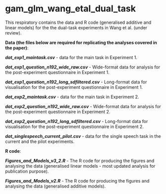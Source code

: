 # gam_glm_wang_etal_dual_task

This respiratory contains the data and R code (generalised additive and linear models) for the the dual-task experiments in Wang et al. (under review).

**Data (the files below are required for replicating the analyses covered in the paper)**:

**_dat_exp1_maintask.csv_** - data for the main task in Experiment 1.

**_dat_exp1_question_n192_wide_raw.csv_** - Wide-format data for analysis for the post-experiment questionnaire in Experiment 1.

**_dat_exp1_question_n192_long_sdfiltered.csv_** - Long-format data for visualisation for the post-experiment questionnaire in Experiment 1.

**_dat_exp2_maintask.csv_** - data for the main task in Experiment 2.


**_dat_exp2_question_n192_wide_raw.csv_** - Wide-format data for analysis for the post-experiment questionnaire in Experiment 2.

**_dat_exp2_question_n192_long_sdfiltered.csv_** - Long-format data for visualisation for the post-experiment questionnaire in Experiment 2.

**_dat_singlespeech_current_pilot.csv_** - data for the single speech task in the current and the pilot experiments.



**R code**:

**_Figures_and_Models_v3_2.R_** - The R code for producing the figures and analysing the data (generalised linear models - most updated analysis for publication purpose).

**_Figures_and_Models_v2.R_** - The R code for producing the figures and analysing the data (generalised additive models).
